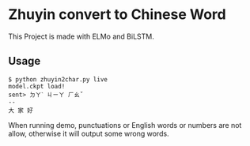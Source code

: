 Zhuyin convert to Chinese Word
===
This Project is made with ELMo and BiLSTM.

## Usage
```
$ python zhuyin2char.py live
model.ckpt load!
sent> ㄉㄚˋ ㄐㄧㄚ ㄏㄠˇ
--
大 家 好
```

When running demo, punctuations or English words or numbers are not allow, otherwise it will output some wrong words.
